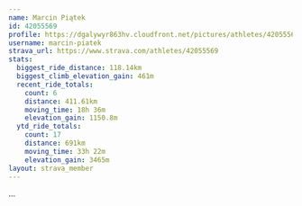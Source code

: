 ```yaml
---
name: Marcin Piątek
id: 42055569
profile: https://dgalywyr863hv.cloudfront.net/pictures/athletes/42055569/12602382/1/large.jpg
username: marcin-piatek
strava_url: https://www.strava.com/athletes/42055569
stats:
  biggest_ride_distance: 118.14km
  biggest_climb_elevation_gain: 461m
  recent_ride_totals:
    count: 6
    distance: 411.61km
    moving_time: 18h 36m
    elevation_gain: 1150.8m
  ytd_ride_totals:
    count: 17
    distance: 691km
    moving_time: 33h 22m
    elevation_gain: 3465m
layout: strava_member
--- 
```

...
